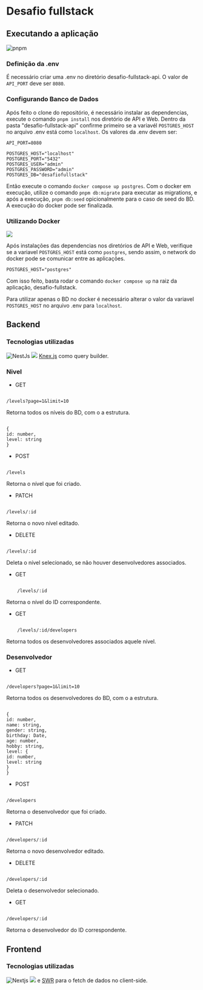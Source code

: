 # Desafio fullstack

## Executando a aplicação

![pnpm](https://img.shields.io/badge/pnpm-yellow?style=for-the-badge&logo=pnpm&logoColor=white)

### Definição da .env

É necessário criar uma .env no diretório desafio-fullstack-api. O valor de `API_PORT` deve ser `8080`.

### Configurando Banco de Dados

Após feito o clone do repositório, é necessário instalar as dependencias, execute o comando `pnpm install` nos diretório de API e Web. Dentro da pasta "desafio-fullstack-api" confirme primeiro se a variavél `POSTGRES_HOST` no arquivo .env está como `localhost`. Os valores da .env devem ser:

```
API_PORT=8080

POSTGRES_HOST="localhost"
POSTGRES_PORT="5432"
POSTGRES_USER="admin"
POSTGRES_PASSWORD="admin"
POSTGRES_DB="desafiofullstack"
```

Então execute o comando `docker compose up postgres`. Com o docker em execução, utilize o comando `pnpm db:migrate` para executar as migrations, e após a execução, `pnpm db:seed` opicionalmente para o caso de seed do BD. A execução do docker pode ser finalizada.

### Utilizando Docker

![](https://img.shields.io/badge/Docker-2CA5E0?style=for-the-badge&logo=docker&logoColor=white)

Após instalações das dependencias nos diretórios de API e Web, verifique se a variavel `POSTGRES_HOST` está como `postgres`, sendo assim, o network do docker pode se comunicar entre as aplicações.

```
POSTGRES_HOST="postgres"
```

Com isso feito, basta rodar o comando `docker compose up` na raiz da aplicação, desafio-fullstack.

Para utilizar apenas o BD no docker é necessário alterar o valor da variavel `POSTGRES_HOST` no arquivo .env para `localhost`.

## Backend

### Tecnologias utilizadas

![NestJs](https://img.shields.io/badge/nestjs-E0234E?style=for-the-badge&logo=nestjs&logoColor=white) ![](https://img.shields.io/badge/PostgreSQL-316192?style=for-the-badge&logo=postgresql&logoColor=white) [Knex.js](https://knexjs.org/) como query builder.

### Nivel

- GET

```

/levels?page=1&limit=10

```

Retorna todos os níveis do BD, com o a estrutura.

```

{
id: number,
level: string
}

```

- POST

```

/levels

```

Retorna o nível que foi criado.

- PATCH

```

/levels/:id

```

Retorna o novo nível editado.

- DELETE

```

/levels/:id

```

Deleta o nível selecionado, se não houver desenvolvedores associados.

- GET

```

    /levels/:id

```

Retorna o nível do ID correspondente.

- GET

```

    /levels/:id/developers

```

Retorna todos os desenvolvedores associados aquele nível.

### Desenvolvedor

- GET

```

/developers?page=1&limit=10

```

Retorna todos os desenvolvedores do BD, com o a estrutura.

```

{
id: number,
name: string,
gender: string,
birthday: Date,
age: number,
hobby: string,
level: {
id: number,
level: string
}
}

```

- POST

```

/developers

```

Retorna o desenvolvedor que foi criado.

- PATCH

```

/developers/:id

```

Retorna o novo desenvolvedor editado.

- DELETE

```

/developers/:id

```

Deleta o desenvolvedor selecionado.

- GET

```

/developers/:id

```

Retorna o desenvolvedor do ID correspondente.

## Frontend

### Tecnologias utilizadas

![Nextjs](https://img.shields.io/badge/next%20js-000000?style=for-the-badge&logo=nextdotjs&logoColor=white)
![](https://img.shields.io/badge/Sass-CC6699?style=for-the-badge&logo=sass&logoColor=white) e [SWR](https://swr.vercel.app/) para o fetch de dados no client-side.
